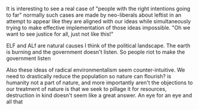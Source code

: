 It is interesting to see a real case of "people with the right intentions going to far" normally such cases are made by neo-liberals about leftist in an attempt to appear like they are aligned with our ideas while simultaneously trying to make effective implementation of those ideas impossible. "Oh we want to see justice for all, just not like this!"

ELF and ALf are natural causes I think of the political landscape. The earth is burning and the government doesn't listen. So people riot to make the government listen

Also these ideas of radical environmentalism seem counter-intuitive. We need to drastically reduce  the population so nature can flourish? is humanity not a part of nature, and more importantly aren't the objections to our treatment of nature is that we seek to pillage it for resources, destruction in kind doesn't seem like a great answer. An eye for an eye and all that